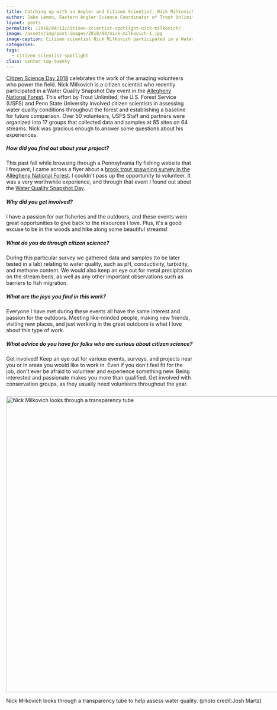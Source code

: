 ```yaml
---
title: Catching up with an Angler and Citizen Scientist, Nick Milkovich
author: Jake Lemon, Eastern Angler Science Coordinator of Trout Unlimited
layout: posts
permalink: /2018/04/13/citizen-scientist-spotlight-nick-milkovich/
image: /assets/img/post-images/2018/04/nick-milkovich-1.jpg
image-caption: Citizen scientist Nick Milkovich participated in a Water Quality Snapshot Day at the Allegheny National Forest on April 10th, 2018 (photo credit:Josh Martz)
categories:
tags:
  - citizen scientist spotlight
class: center-top-twenty
---
```



<a href="http://citizenscience.org/2017/11/14/citsciday2018/" target="blank" rel="noopener">Citizen Science Day 2018</a> celebrates the work of the amazing volunteers who power the field. Nick Milkovich is a citizen scientist who recently participated in a Water Quality Snapshot Day event in the <a href="https://www.fs.usda.gov/allegheny" target="blank" rel="noopener">Allegheny National Forest</a>. This effort by Trout Unlimited, the U.S. Forest Service (USFS) and Penn State University involved citizen scientists in assessing water quality conditions throughout the forest and establishing a baseline for future comparison. Over 50 volunteers, USFS Staff and partners were organized into 17 groups that collected data and samples at 85 sites on 64 streams. Nick was gracious enough to answer some questions about his experiences.
 
<h5>How did you find out about your project?</h5>
 
This past fall while browsing through a Pennsylvania fly fishing website that I frequent, I came across a flyer about a <a href="http://paenvironmentdaily.blogspot.com/2017/10/trout-unlimited-volunteers-needed-for.html" target="blank" rel="noopener">brook trout spawning survey in the Allegheny National Forest<a/>. I couldn't pass up the opportunity to volunteer. It was a very worthwhile experience, and through that event I found out about the <a href="http://www.patrout.org/docs/default-source/default-document-library/click-here54173d4df1c8642ab5bcff0000e92109.pdf?sfvrsn=0" target="blank" rel="noopener">Water Quality Snapshot Day</a>.

<h5>Why did you get involved?</h5>
I have a passion for our fisheries and the outdoors, and these events were great opportunities to give back to the resources I love. Plus, it's a good excuse to be in the woods and hike along some beautiful streams!
 
<h5>What do you do through citizen science?</h5>
During this particular survey we gathered data and samples (to be later tested in a lab) relating to water quality, such as pH, conductivity, turbidity, and methane content. We would also keep an eye out for metal precipitation on the stream beds, as well as any other important observations such as barriers to fish migration.
 
<h5>What are the joys you find in this work?</h5>
Everyone I have met during these events all have the same interest and passion for the outdoors. Meeting like-minded people, making new friends, visiting new places, and just working in the great outdoors is what I love about this type of work.
 
<h5>What advice do you have for folks who are curious about citizen science?</h5>
Get involved! Keep an eye out for various events, surveys, and projects near you or in areas you would like to work in. Even if you don't feel fit for the job, don't ever be afraid to volunteer and experience something new. Being interested and passionate makes you more than qualified. Get involved with conservation groups, as they usually need volunteers throughout the year. 
<br>

<div class="image-hide" style="width: 800px; padding-top: 25px;">
  <img src="{{ site.baseurl }}/assets/img/post-images/2018/04/nick-milkovich-2.jpg" alt="Nick Milkovich looks through a transparency tube" width="800"/>
  <p class="image-caption">
    Nick Milkovich looks through a transparency tube to help assess water quality. (photo credit:Josh Martz)
  </p>
</div>

